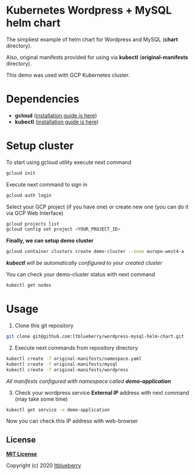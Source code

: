# Kubernetes Wordpress + MySQL helm chart

The simpliest example of helm chart for Wordpress and MySQL (**chart** directory).

Also, original manifests provided for using via **kubectl** (**original-manifests** directory).

This demo was used with GCP Kubernetes cluster.

# Dependencies

* **gcloud** ([installation guide is here](https://cloud.google.com/sdk/docs/quickstarts/))
* **kubectl** ([installation guide is here](https://kubernetes.io/docs/tasks/tools/install-kubectl/))

# Setup cluster
To start using gcloud utility execute next command
```sh
gcloud init
```

Execute next command to sign in
```sh
gcloud auth login
```

Select your GCP project (if you have one) or create new one (you can do it via GCP Web Interface)
```sh
gcloud projects list
gcloud config set project <YOUR_PROJECT_ID>
```

**Finally, we can setup demo cluster**
```sh
gcloud container clusters create demo-cluster --zone europe-west4-a
```

***kubectl** will be automatically configured to your created cluster*

You can check your demo-cluster status with next command
```sh
kubectl get nodes
```

# Usage

1) Clone this git repository
```sh
git clone git@github.com:ltblueberry/wordpress-mysql-helm-chart.git
```
2) Execute next commands from repository directory
```sh
kubectl create -f original-manifests/namespace.yaml
kubectl create -f original-manifests/mysql
kubectl create -f original-manifests/wordpress
```
*All manifests configured with namespace called **demo-application***

3) Check your wordpress service **External IP** address with next command (may take some time)
```sh
kubectl get service -n demo-application
```

Now you can check this IP address with web-browser


## License

**[MIT License](LICENSE)**

Copyright (c) 2020 [ltblueberry](https://github.com/ltblueberry)
